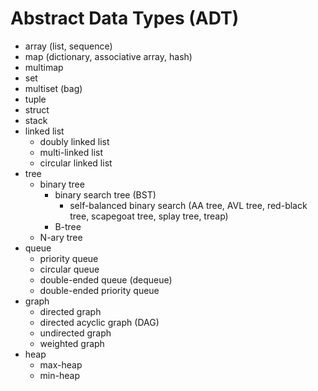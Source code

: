 # Abstract Data Types (ADT)

* array (list, sequence)
* map (dictionary, associative array, hash)
* multimap
* set
* multiset (bag)
* tuple
* struct
* stack
* linked list
	* doubly linked list
	* multi-linked list
	* circular linked list
* tree
	* binary tree
		* binary search tree (BST)
			* self-balanced binary search (AA tree, AVL tree, red-black tree, scapegoat tree, splay tree, treap)
		* B-tree
	* N-ary tree
* queue
	* priority queue
	* circular queue
	* double-ended queue (dequeue)
	* double-ended priority queue
* graph
	* directed graph
	* directed acyclic graph (DAG)
	* undirected graph
	* weighted graph
* heap
	* max-heap
	* min-heap

